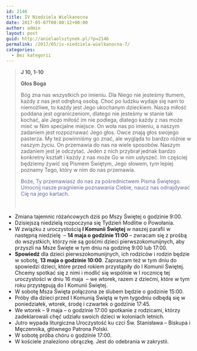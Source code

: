 ```yaml
---
id: 2146
title: IV Niedziela Wielkanocna
date: 2017-05-07T00:00:12+00:00
author: admin
layout: post
guid: http://anielaolsztynek.pl/?p=2146
permalink: /2017/05/iv-niedziela-wielkanocna-7/
categories:
  - Bez kategorii
---
```

> **J 10, 1-10**
> 
> **Głos Boga**
> 
> Bóg zna nas wszystkich po imieniu. Dla Niego nie jesteśmy tłumem, każdy z nas jest odrębną osobą. Choć po ludzku wydaje się nam to niemożliwe, to każdy jest Jego ukochanym dzieckiem. Nasza miłość poddana jest ograniczeniom, dlatego nie jesteśmy w stanie tak kochać, ale Jego miłość im nie podlega, dlatego każdy z nas może mieć w Nim specjalne miejsce. On woła nas po imieniu, a naszym zadaniem jest rozpoznawać Jego głos. Owce znają głos swojego pasterza. My też powinniśmy go znać, ale wygląda to bardzo różnie w naszym życiu. On przemawia do nas na wiele sposobów. Naszym zadaniem jest je odczytać. Jeden z nich przybrał jednak bardzo konkretny kształt i każdy z nas może Go w nim usłyszeć. Im częściej będziemy żywić się Pismem Świętym, Jego słowem, tym lepiej poznamy Tego, który w nim do nas przemawia.
> 
> <span style="color: #666699;">Boże, Ty przemawiasz do nas za pośrednictwem Pisma Świętego. Umocnij nasze pragnienie poznawania Ciebie, naucz nas odnajdywać Cię na jego kartach.</span>
> 
> &nbsp;

  * Zmiana tajemnic różańcowych dziś po Mszy Świętej o godzinie 9:00.
  * Dzisiejszą niedzielą rozpoczyna się Tydzień Modlitw o Powołania.
  * W związku z uroczystością **I Komunii Świętej** w naszej parafii w następną niedzielę  – **14 maja o godzinie 11:00** – zwracam się z prośbą do wszystkich, którzy nie są gośćmi dzieci pierwszokomunijnych, aby przyszli na Msze Święte w tym dniu na godzinę 9:00 lub 17:00.
  * **Spowiedź** dla dzieci pierwszokomunijnych, ich rodziców i rodzin będzie w sobotę, **13 maja o godzinie 10:00**. Zapraszam też w tym dniu do spowiedzi dzieci, które przed rokiem przystąpiły do I Komunii Świętej. Chcemy spotkać się z nimi i modlić się wspólnie w I rocznicę tej uroczystości w dniu 16 maja  – we wtorek, razem z dziećmi, które w tym roku przystępują do I Komunii Świętej.
  * W sobotę Msza Święta połączona ze ślubem będzie o godzinie 15:00.
  * Próby dla dzieci przed I Komunią Świętą w tym tygodniu odbędą się w poniedziałek, wtorek, środę i czwartek o godzinie 17:45.
  * We wtorek &#8211; 9 maja &#8211; o godzinie 17:00 spotkanie z rodzicami, którzy zadeklarowali chęć udziału swoich dzieci w koloniach letnich.
  * Jutro wypada liturgiczna Uroczystość ku czci Św. Stanisława &#8211; Biskupa i Męczennika, głównego Patrona Polski.
  * W sobotę próba chóru o godzinie 17:00.
  * W kościele znaleziono obrączkę. Jest do odebrania w zakrystii.